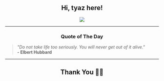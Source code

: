<h2 align="center"> Hi, tyaz here!</h2>

<p align="center">
<a href="https://github.com/tyazx" alt="github streak"><img src="https://dvst-streak.herokuapp.com/?user=tyazx&theme=tokyonight&fire=DD472C"></a>
</p>

<hr>
<h3 align="center">Quote of The Day</h3>
<p align="center">
<blockquote>
<i>"Do not take life too seriously. You will never get out of it alive."</i>
<br>
<b>- Elbert Hubbard</b>
</blockquote>
</p>


<hr>
<h2 align="center">Thank You 🙏🏼</h2>
